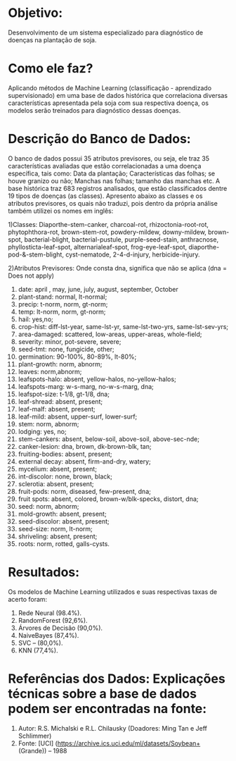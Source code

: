 # Objetivo:
Desenvolvimento de um sistema especializado para diagnóstico de doenças na plantação de soja.

# Como ele faz?
Aplicando métodos de Machine Learning (classificação - aprendizado supervisionado) em uma base de dados histórica que correlaciona diversas características apresentada pela soja com sua respectiva doença, os modelos serão treinados para diagnóstico dessas doenças.

# Descrição do Banco de Dados:
O banco de dados possui 35 atributos previsores, ou seja, ele traz 35 características avaliadas que estão correlacionadas a uma doença específica, tais como: Data da plantação; Características das folhas; se houve granizo ou não; Manchas nas folhas; tamanho das manchas etc. A base histórica traz 683 registros analisados, que estão classificados dentre 19 tipos de doenças (as classes).
Apresento abaixo as classes e os atributos previsores, os quais não traduzi, pois dentro da própria análise também utilizei os nomes em inglês:

  1)Classes: Diaporthe-stem-canker, charcoal-rot, rhizoctonia-root-rot, phytophthora-rot, brown-stem-rot,
  powdery-mildew, downy-mildew, brown-spot, bacterial-blight, bacterial-pustule, purple-seed-stain, anthracnose,
  phyllosticta-leaf-spot, alternarialeaf-spot, frog-eye-leaf-spot, diaporthe-pod-&-stem-blight, cyst-nematode, 2-4-d-injury,
  herbicide-injury.
  
 2)Atributos Previsores: Onde consta dna, significa que não se aplica (dna = Does not  apply)
 1) date: april , may, june, july, august, september, October
 2) plant-stand: normal, lt-normal;
 3) precip: t-norm, norm, gt-norm;
 4) temp: lt-norm, norm, gt-norm;
 5) hail: yes,no;
 6) crop-hist: diff-lst-year, same-lst-yr, same-lst-two-yrs, same-lst-sev-yrs;
 7) area-damaged: scattered, low-areas, upper-areas, whole-field;
 8) severity: minor, pot-severe, severe;
 9) seed-tmt: none, fungicide, other;
 10) germination: 90-100%, 80-89%, lt-80%;
 11) plant-growth: norm, abnorm;
 12) leaves: norm,abnorm;
 13) leafspots-halo: absent, yellow-halos, no-yellow-halos;
 14) leafspots-marg: w-s-marg, no-w-s-marg, dna;
 15) leafspot-size: t-1/8, gt-1/8, dna;
 16) leaf-shread: absent, present;
 17) leaf-malf: absent, present;
 18) leaf-mild: absent, upper-surf, lower-surf;
 19) stem: norm, abnorm;
 20) lodging: yes, no;
 21) stem-cankers: absent, below-soil, above-soil, above-sec-nde;
 22) canker-lesion: dna, brown, dk-brown-blk, tan;
 23) fruiting-bodies: absent, present;
 24) external decay: absent, firm-and-dry, watery;
 25) mycelium: absent, present;
 26) int-discolor: none, brown, black;
 27) sclerotia: absent, present;
 28) fruit-pods: norm, diseased, few-present, dna;
 29) fruit spots: absent, colored, brown-w/blk-specks, distort, dna;
 30) seed: norm, abnorm;
 31) mold-growth: absent, present;
 32) seed-discolor: absent, present;
 33) seed-size: norm, lt-norm;
 34) shriveling: absent, present;
 35) roots: norm, rotted, galls-cysts.
    
# Resultados:
Os modelos de Machine Learning utilizados e suas respectivas taxas de acerto foram:
  1) Rede Neural (98.4%).
  2) RandomForest (92,6%). 
  3) Árvores de Decisão (90,0%). 
  4) NaiveBayes (87,4%).
  5) SVC – (80,0%). 
  6) KNN (77,4%).

# Referências dos Dados: Explicações técnicas sobre a base de dados podem ser encontradas na fonte:
  1) Autor: R.S. Michalski e R.L. Chilausky (Doadores: Ming Tan e Jeff Schlimmer)
  2) Fonte: [UCI] (https://archive.ics.uci.edu/ml/datasets/Soybean+ (Grande)) – 1988
